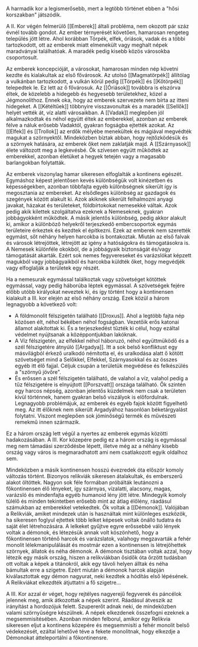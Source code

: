 A harmadik kor a legismerősebb, mert a legtöbb történet ebben a "hősi korszakban" játszódik.

A II. Kor végén felmerülő [[Emberek]] általi probléma, nem okozott pár száz évnél tovább gondot. Az ember térnyerését követően, hamarosan rengeteg település jött létre. Ahol korábban Törpék, elfek, óriások, vadak és a többi tartozkodott, ott az emberek miatt elmenekült vagy meghalt népek maradványai találhatóak. A maradék pedig kisebb közös városokba csoportosult.

Az emberek koncepcióját, a városokat, hamarosan minden nép követni kezdte és kialakultak az első fővárosok. Az utolsó [[Magmatörpék]] állítólag a vulkánban tartozkodott, a vulkán körül pedig [[Törpék]] és [[Kőtörpék]] telepedtek le. Ez lett az ő fővárosuk.
Az [[Óriások]] továbbra is elszórva éltek, de közelebb a hidegebb és hegyesebb területekhez, közel a Jégmonolithoz. Ennek oka, hogy az emberek szervezete nem bírta az itteni hidegeket.
A [[Kétéltűek]] többnyire visszavonultak és a maradék [[Sellők]] helyét vették át, víz alatti városaikban.
A [[Vadak]] meglepően jól alkalmazkodtak és néhol együtt éltek az emberekkel, azonban az emberek félve a náluk erősebb Vadaktól, gyakran fogságba ejtették azokat.
Az [[Elfek]] és [[Trollok]] az erdők mélyébe menekültek és mágiával megvédték magukat a szörnyektől. Mindeközben bíztak abban, hogy rejtőzködésük és a szörnyek hatására, az emberek őket nem zaklatják majd.
A [[Szárnyasok]] élete változott meg a legkevésbé. Ők szívesen együtt működtek az emberekkel, azonban életüket a hegyek tetején vagy a magasabb barlangokban folytatták.

Az emberek viszonylag hamar sikeresen elfoglalták a kontinens egészét. Egymáshoz képest jelentősen kevés különbségük volt kinézetben és képességekben, azonban többfajta egyéb különbségnek sikerült így is megosztania az embereket. Az elsődleges különbség az gazdagok és szegények között alakult ki. Azok akiknek sikerült felhalmozni anyagi javakat, házakat és területeket, földbírtokokat nemesekké váltak. Azok pedig akik kilettek szolgáltatva ezeknek a Nemeseknek, gyakran jobbágyokként működtek.
A másik jelentős különbség, pedig akkor alakult ki, amikor a különböző helyekről terjeszkedő embercsoportok egymás területeire érkeztek és kezdtek el építkezni. Ezek az emberek nem szerették egymást, sőt néhány helyen harcokba is bontakoztak. Miután az első falvak és városok létrejöttek, létrejött az igény a hatóságokra és támogatásokra is. A Nemesek különféle okokból, de a jobbágyaik biztonságát és/vagy támogatását akarták. Ezért sok nemes fegyvereseket és varázslókat képzett magukból vagy jobbágyaikból és harcokba küldték őket, hogy megvédjék vagy elfoglalják a területek egy részét.

Ha a nemesurak egymással találkoztak vagy szövetséget kötöttek egymással, vagy pedig háborúba léptek egymással. A szövetségek fejére előbb utóbb királyokat neveztek ki, és így történt hogy a kontinensen kialakult a III. kor elején az első néhány ország. Ezek közül a három legnagyobb a következő volt:
- A földmonolit félszigetén található [[Droxus]]. Ahol a legtöbb fajta nép közösen élt, néhol békében néhol fogságban. Vezetőik erős katonai államot alakítottak ki. És a terjeszkedést tűzték ki célul, hogy ezáltal védelmet nyújtsanak a középpontjukban lakóknak.
- A Víz félszigetén, az elfekkel néhol háboruzó, néhol együttmüködő és a szél félszigetére átnyúló [[Argadya]]. Itt a sok belső konfliktust egy másvilágból érkező uralkodó némította el, és uralkodása alatt ő kötött szövetséget mind a Selőkkel, Elfekkel, Szárnyasokkal és az összes egyéb itt élő fajjal. Céljuk csupán a területük megvédése és felkészülés a "szörnyű jövőre".
- És erőssen a szél félszigetén található, de valahol a víz, valahol pedig a tűz félszigetére is elnyújtott [[Porszvatt]] országa található. Ők szintén egy harcos népség, azonban jelentős küzdelmek nem csak a területen kívül történnek, hanem gyakran belső viszályok is előfordulnak. Legnagyobb problémájuk, az emberek és egyéb fajok között figyelhető meg. Az itt élőknek nem sikerült Argadyához hasonlóan béketárgyalást folytatni. Viszont meglepően sok jóminőségű termék és művészeti remekmű innen származik.


Ez a három ország lett végül a nyertes az emberek egymás közötti hadakozásában. A III. Kor közepére pedig ez a három ország is egymással meg nem támadási szerződésbe lépett, illetve még az a néhány kisebb ország vagy város is megmaradhatott ami nem csatlakozott egyik oldalhoz sem.

Mindeközben a másik kontinensen hosszú évezredek óta először komoly változás történt. Bizonyos relikviák sikeresen átalakultak, és emberszerű alakot öltöttek. Nagyon sok féle formában próbálták leutánozni a főkontinensen élő lényeket, így szárnyas, vízalatti, alacsony, magas, varázsló és mindenfajta egyéb humanoid lény jött létre. Mindegyik komoly túlélő és minden tekintetben erősebb mint az átlag élőlény, ráadásul számukban az emberekkel vetekedtek. Ők voltak a [[Démonok]]. Valójában a Relikviák, amiket mindezek után is használtak mint különleges eszközök, ha sikeresen foglyul ejtettek több lelket képesek voltak önálló tudatra és saját élet létrehozására. A lelkeket gyűjtve egyre erőssebbé váló lények voltak a démonok, és létezésük annak volt köszönhető, hogy a főkontinensen történő harcok és varázslatok, valahogy megzavarták a fehér monolit lélekmanipulálását és mostmár ezen a kontinensen is létrejöhettek szörnyek, állatok és néha démonok. A démonok tisztában voltak azzal, hogy létezik egy másik ország, hiszen a relikviákban ősidők óta őrzött tudásban ott voltak a képek a titánokról, akik egy távoli helyen álltak és néha bámultak erre a szigetre. Ezért miután a démonok harcok alapján kiválasztottak egy démon nagyurat, neki kezdtek a hódítás első lépésének. A Relikviákat elkezdték átjuttatni a fő szigetre...

A III. Kor azzal ér véget, hogy rejtélyes nagyerejű fegyverek és páncélok jelennek meg, amik átkozottak a népek szerint. Ráadásul átveszik az irányítást a hordozójuk felett. Szupererőt adnak neki, de mindeközben valami szörnyűségre készülnek. A népek elkezdenek összefogni ezeknek a megsemmisítésében.
Azonban minden felborul, amikor egy Relikvia sikeresen eljut a kontinens közepére és megsemmisíti a fehér monolit belső védekezését, ezáltal lehetővé téve a fekete monolitnak, hogy elkezdje a Démonokat átteleportálni a főkontinensre.
